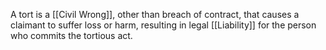 A tort is a [[Civil Wrong]], other than breach of contract, that causes a claimant to suffer loss or harm, resulting in legal [[Liability]] for the person who commits the tortious act.